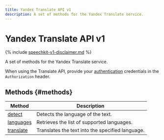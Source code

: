 ```yaml
---
title: Yandex Translate API v1
description: A set of methods for the Yandex Translate service.
---
```


# Yandex Translate API v1

{% include [speechkit-v1-disclaimer.md](../../../_includes/speechkit-v1-disclaimer.md) %}

A set of methods for the Yandex Translate service.

When using the Translate API, provide your [authentication](/docs/translate/api-ref/authentication) credentials in the `Authorization` header.

## Methods {#methods}

| Method | Description |
--- | ---
| [detect](detect.md) | Detects the language of the text. |
| [languages](languages.md) | Retrieves the list of supported languages. |
| [translate](translate.md) | Translates the text into the specified language. |
